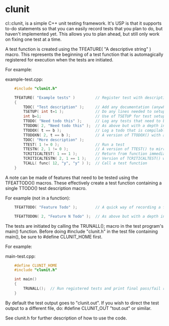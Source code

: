 clunit
======

cl::clunit, is a simple C++ unit testing framework.  It's USP is that it
supports to-do statements so that you can easily record tests that you plan
to do, but haven't implemented yet.  This allows you to plan ahead, but
still only work on fixing one test at a time.

A test function is created using the TFEATURE( "A descriptive string" )
macro.  This represents the beginning of a test function that is
automagically registered for execution when the tests are initiated.

For example:

example-test.cpp:
```cpp
    #include "clunit.h"

    TFEATURE( "Example tests" )         // Register test with descriptive name
    {
        TDOC( "Test description" );     // Add any documentation (anywhere in function)
        TSETUP( int t=1 );              // Do any lines needed to setup a test
        int b=1;                        // Use of TSETUP for test setup is optional
        TTODO( "Need todo this" );      // Log any tests that need to be done
        TTODON( 2, "Need todo this" );  // As above but with a depth indicator (i.e. 2) to help prioritise work
        TTODOX( t == b );               // Log a todo that is compilable but not trying to pass yet
        TTODOXN( 2, t == b );           // A version of TTODOX() with a depth indicator
        TDOC( "More description" );
        TTEST( 1 != 0 );                // Run a test
        TTESTN( 2, 1 != 0 );            // A version of TTEST() to mirror TTODOXN()
        TCRITICALTEST( 1 == 1 );        // Return from function immediately if test fails
        TCRITICALTESTN( 2, 1 == 1 );    // Version of TCRITICALTEST() with depth indicator
        TCALL( func( 12, "y", "y" ) );  // Call a test function
    }
```
A note can be made of features that need to be tested using the TFEATTODO()
macros.  These effectively create a test function containing a single 
TTODO() test description macro.

For example (not in a function):

```cpp
    TFEATTODO( "Feature Todo" );		// A quick way of recording a feature that needs testing

    TFEATTODON( 2, "Feature N Todo" );	// As above but with a depth indicator
```

The tests are initiated by calling the TRUNALL(); macro in the test
program's main() function.  Before doing #include "clunit.h" in the test
file containing main(), be sure to #define CLUNIT_HOME first.

For example:

main-test.cpp:
```cpp
    #define CLUNIT_HOME
    #include "clunit.h"

    int main()
    {
        TRUNALL();  // Run registered tests and print final pass/fail result
    }
```

By default the test output goes to "clunit.out". If you wish to direct
the test output to a different file, do:
     #define CLUNIT_OUT "tout.out"
or similar.

See clunit.h for further description of how to use the code.
